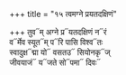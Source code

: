 +++
title = "१५ त्वमग्ने प्रयतदक्षिणं"

+++
तुव᳓म् अग्ने प्र᳓यतदक्षिणं न᳓रं  
व᳓र्मेव स्यूत᳓म् प᳓रि पासि विश्व᳓तः  
स्वादुक्ष᳓द्मा यो᳓ वसतउ᳓ सियोनकृ᳓ज्  
जीवयाजं᳓ य᳓जते सो᳓पमा᳓ दिवः᳓